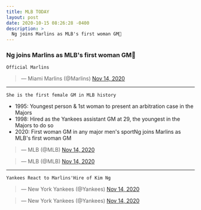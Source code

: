 ```yaml
---
title: MLB TODAY
layout: post
date: 2020-10-15 08:26:28 -0400
description: >
  Ng joins Marlins as MLB's first woman GM🚨
---
```


### Ng joins Marlins as MLB's first woman GM🚨
`Official Marlins`

<script async src="//platform.twitter.com/widgets.js" charset="utf-8"></script>
<blockquote class="twitter-tweet" data-lang="en">
  &mdash; Miami Marlins (@Marlins)
  <a href="https://twitter.com/Marlins/status/1327276960595243009">Nov 14, 2020</a>
</blockquote>

---

`She is the first female GM in MLB history`
* 1995: Youngest person & 1st woman to present an arbitration case in the Majors
* 1998: Hired as the Yankees assistant GM at 29, the youngest in the Majors to do so
* 2020: First woman GM in any major men's sportNg joins Marlins as MLB's first woman GM

<script async src="//platform.twitter.com/widgets.js" charset="utf-8"></script>
<blockquote class="twitter-tweet" data-lang="en">
  &mdash; MLB (@MLB)
  <a href="https://twitter.com/MLB/status/1327377729633841153">Nov 14, 2020</a>
</blockquote>

<script async src="//platform.twitter.com/widgets.js" charset="utf-8"></script>
<blockquote class="twitter-tweet" data-lang="en">
  &mdash; MLB (@MLB)
  <a href="https://twitter.com/MLB/status/1327281759982133248">Nov 14, 2020</a>
</blockquote>

---

`Yankees React to Marlins'Hire of Kim Ng`

<script async src="//platform.twitter.com/widgets.js" charset="utf-8"></script>
<blockquote class="twitter-tweet" data-lang="en">
  &mdash; New York Yankees (@Yankees)
  <a href="https://twitter.com/Yankees/status/1327342053714497539">Nov 14, 2020</a>
</blockquote>

<script async src="//platform.twitter.com/widgets.js" charset="utf-8"></script>
<blockquote class="twitter-tweet" data-lang="en">
  &mdash; New York Yankees (@Yankees)
  <a href="https://twitter.com/Yankees/status/1327296311490715655">Nov 14, 2020</a>
</blockquote>
